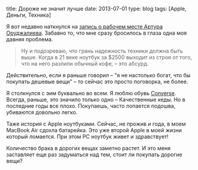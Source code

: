 title: Дороже не значит лучше
date: 2013-07-01
type: blog
tags: [Apple, Деньги, Техника]

Я вот недавно наткнулся на [запись о рабочем месте Артура Оруджалиева](http://lifehacker.ru/2012/09/03/rabochie-mesta-artur-orudzhaliev-glavnyjj-redaktor-ain-ua/). Забавно то, что мне сразу бросилось в глаза одна моя давняя проблема.

>Ну и подозреваю, что грань надежность техники должна быть выше. Когда в 21 веке ноутбук за $2500 выходит из строя от того, что на него разлили обычный кофе, – это абсурд.

Действительно, если я раньше говорил – "я не настолько богат, что бы покупать дешевые вещи" – то сейчас это просто поговорка, не более. 

Я столкнулся с эим буквально во всем. Я люблю обувь [Converse](http://www.converse.com/). Всегда, раньше, это значило только одно – Качественные кеды. Но в последние годы все плохо. Покупаешь, часто лопается подошва, убиваются довольно легко.

Таже история с Apple ноутбуками. Сейчас, не прожив и года, в моем MacBook Air сдохла батарейка. Это уже второй Apple в моей жизни который ломается. При этом PC ноутбук живет и здравствует! 

Количество брака в дорогих вещах заметно растет. И это меня заставляет еще раз задуматься над тем, стоит ли покупать дорогие вещи?